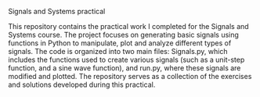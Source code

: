 Signals and Systems practical

This repository contains the practical work I completed for the Signals and Systems course. 
The project focuses on generating basic signals using functions in Python to manipulate, plot and analyze different types of signals. 
The code is organized into two main files: Signals.py, which includes the functions used to create various signals (such as a unit-step function, and a sine wave function), and run.py, where these signals are modified and plotted. 
The repository serves as a collection of the exercises and solutions developed during this practical.

